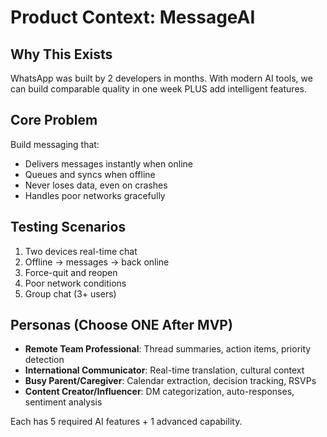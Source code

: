 # Product Context: MessageAI

## Why This Exists
WhatsApp was built by 2 developers in months. With modern AI tools, we can build comparable quality in one week PLUS add intelligent features.

## Core Problem
Build messaging that:
- Delivers messages instantly when online
- Queues and syncs when offline  
- Never loses data, even on crashes
- Handles poor networks gracefully

## Testing Scenarios
1. Two devices real-time chat
2. Offline → messages → back online
3. Force-quit and reopen
4. Poor network conditions
5. Group chat (3+ users)

## Personas (Choose ONE After MVP)
- **Remote Team Professional**: Thread summaries, action items, priority detection
- **International Communicator**: Real-time translation, cultural context
- **Busy Parent/Caregiver**: Calendar extraction, decision tracking, RSVPs
- **Content Creator/Influencer**: DM categorization, auto-responses, sentiment analysis

Each has 5 required AI features + 1 advanced capability.
